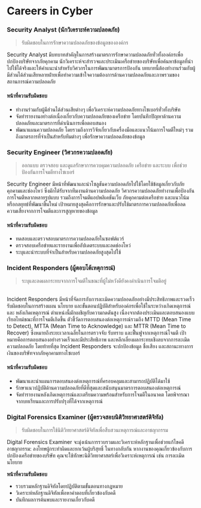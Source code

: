 # Careers in Cyber

### Security Analyst (นักวิเคราะห์ความปลอดภัย)

> รับผิดชอบในการรักษาความปลอดภัยของข้อมูลขององค์กร

Security Analyst มีบทบาทสำคัญในการสร้างมาตรการรักษาความปลอดภัยทั่วทั้งองค์กรเพื่อปกป้องบริษัทจากภัยคุกคาม นักวิเคราะห์จะสำรวจและประเมินเครือข่ายของบริษัทเพื่อค้นหาข้อมูลที่นำไปใช้ได้จริงและให้คำแนะนำสำหรับวิศวกรในการพัฒนามาตรการป้องกัน บทบาทนี้ต้องทำงานร่วมกับผู้มีส่วนได้ส่วนเสียหลายฝ่ายเพื่อทำความเข้าใจความต้องการด้านความปลอดภัยและภาพรวมของสถานการณ์ความปลอดภัย

#### **หน้าที่ความรับผิดชอบ**

* ทำงานร่วมกับผู้มีส่วนได้ส่วนเสียต่างๆ เพื่อวิเคราะห์ความปลอดภัยทางไซเบอร์ทั่วทั้งบริษัท
* จัดทำรายงานอย่างต่อเนื่องเกี่ยวกับความปลอดภัยของเครือข่าย โดยบันทึกปัญหาด้านความปลอดภัยและมาตรการที่ดำเนินการเพื่อตอบสนอง
* พัฒนาแผนความปลอดภัย โดยรวมถึงการวิจัยเกี่ยวกับเครื่องมือและแนวโน้มการโจมตีใหม่ๆ รวมถึงมาตรการที่จำเป็นสำหรับทีมต่างๆ เพื่อรักษาความปลอดภัยของข้อมูล

### Security Engineer (วิศวกรความปลอดภัย)

> ออกแบบ ตรวจสอบ และดูแลรักษาการควบคุมความปลอดภัย เครือข่าย และระบบ เพื่อช่วยป้องกันการโจมตีทางไซเบอร์

Security Engineer มีหน้าที่พัฒนาและนำโซลูชันความปลอดภัยไปใช้โดยใช้ข้อมูลเกี่ยวกับภัยคุกคามและช่องโหว่ ซึ่งมักได้รับจากทีมงานด้านความปลอดภัย วิศวกรความปลอดภัยทำงานเพื่อป้องกันการโจมตีหลากหลายรูปแบบ รวมถึงการโจมตีแอปพลิเคชันเว็บ ภัยคุกคามต่อเครือข่าย และแนวโน้มหรือกลยุทธ์ที่พัฒนาขึ้นใหม่ เป้าหมายสูงสุดคือการรักษาและปรับใช้มาตรการความปลอดภัยเพื่อลดความเสี่ยงจากการโจมตีและการสูญหายของข้อมูล

#### **หน้าที่ความรับผิดชอบ**

* ทดสอบและตรวจสอบมาตรการความปลอดภัยในซอฟต์แวร์
* ตรวจสอบเครือข่ายและรายงานเพื่ออัปเดตระบบและลดช่องโหว่
* ระบุและนำระบบที่จำเป็นสำหรับความปลอดภัยสูงสุดไปใช้

### &#x20;**Incident Responders (**&#xE1C;ู้ตอบโต้เหตุการณ&#xE4C;**)**

> ระบุและลดผลกระทบจากการโจมตีในขณะที่ผู้ไม่หวังดียังคงดำเนินการโจมตีอยู่

\
Incident Responders มีหน้าที่จัดการกับการละเมิดความปลอดภัยอย่างมีประสิทธิภาพและรวดเร็ว รับผิดชอบในการสร้างแผน นโยบาย และขั้นตอนปฏิบัติสำหรับองค์กรเพื่อใช้ในระหว่างเกิดเหตุการณ์และ หลังเกิดเหตุการณ์ ตำแหน่งนี้มักเผชิญกับความกดดันสูง เนื่องจากต้องประเมินและตอบสนองแบบเรียลไทม์ขณะที่การโจมตีเกิดขึ้น ตัวชี้วัดการตอบสนองต่อเหตุการณ์รวมถึง MTTD (Mean Time to Detect), MTTA (Mean Time to Acknowledge) และ MTTR (Mean Time to Recover) ซึ่งหมายถึงระยะเวลาเฉลี่ยในการตรวจจับ รับทราบ และฟื้นฟูจากเหตุการณ์โจมตี เป้าหมายคือการตอบสนองอย่างรวดเร็วและมีประสิทธิภาพ  และหลีกเลี่ยงผลกระทบเชิงลบจากการละเมิดความปลอดภัย โดยท้ายที่สุด Incident Responders จะปกป้องข้อมูล ชื่อเสียง และสถานะทางการเงินของบริษัทจากภัยคุกคามทางไซเบอร์

#### **หน้าที่ความรับผิดชอบ**

* พัฒนาและนำแผนการตอบสนองต่อเหตุการณ์ที่ครอบคลุมและสามารถปฏิบัติได้มาใช้
* รักษาแนวปฏิบัติด้านความปลอดภัยที่ดีที่สุดและสนับสนุนมาตรการตอบสนองต่อเหตุการณ์
* จัดทำรายงานหลังเกิดเหตุการณ์และเตรียมความพร้อมสำหรับการโจมตีในอนาคต โดยพิจารณาจากบทเรียนและการปรับปรุงที่ได้จากเหตุการณ์

### Digital Forensics Examiner (ผู้ตรวจสอบนิติวิทยาศาสตร์ดิจิทัล)

> รับผิดชอบในการใช้นิติวิทยาศาสตร์ดิจิทัลเพื่อสืบสวนเหตุการณ์และอาชญากรรม

Digital Forensics Examiner จะมุ่งเน้นการรวบรวมและวิเคราะห์หลักฐานเพื่อช่วยแก้ไขคดีอาชญากรรม: ลงโทษผู้กระทำผิดและยกเว้นผู้บริสุทธิ์ ในทางกลับกัน หากงานของคุณเกี่ยวข้องกับการปกป้องเครือข่ายของบริษัท คุณจะใช้ทักษะนิติวิทยาศาสตร์เพื่อวิเคราะห์เหตุการณ์ เช่น การละเมิดนโยบาย

**หน้าที่ความรับผิดชอบ**

* รวบรวมหลักฐานดิจิทัลโดยปฏิบัติตามขั้นตอนทางกฎหมาย
* วิเคราะห์หลักฐานดิจิทัลเพื่อหาคำตอบที่เกี่ยวข้องกับคดี
* บันทึกผลการค้นพบและรายงานเกี่ยวกับคดี
